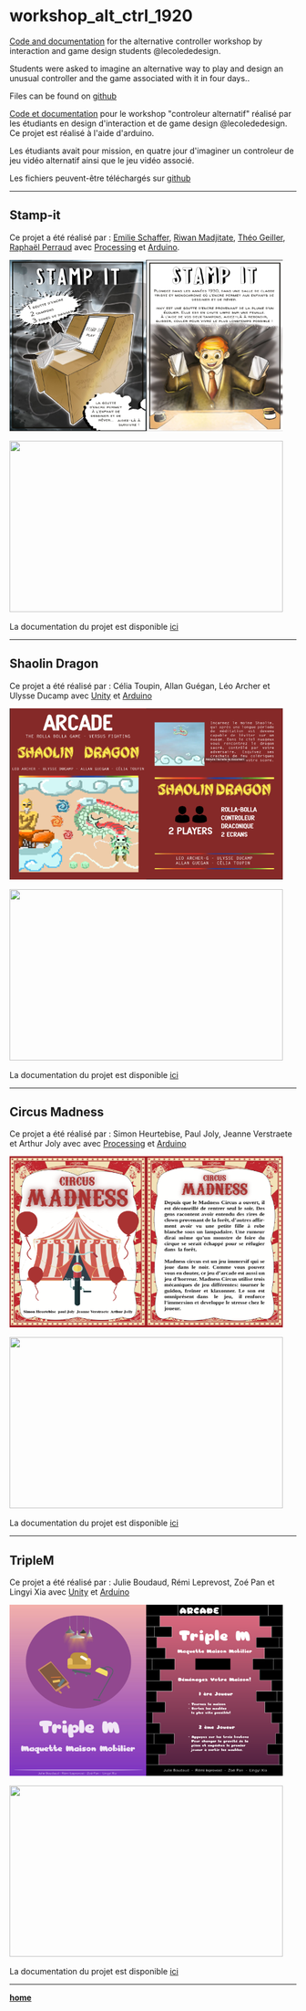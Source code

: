 # workshop_alt_ctrl_1920

[Code and documentation](https://github.com/AtelierNum/workshop_alt_ctrl_1920) for the alternative controller workshop by interaction and game design students @lecolededesign.

Students were asked to imagine an alternative way to play and design an unusual controller and the game associated with it in four days..

Files can be found on [github](https://github.com/AtelierNum/workshop_alt_ctrl_1920)

[Code et documentation](https://github.com/AtelierNum/workshop_alt_ctrl_1920) pour le workshop "controleur alternatif" réalisé par les étudiants en design d'interaction et de game design @lecolededesign. Ce projet est réalisé à l'aide d'arduino.

Les étudiants avait pour mission, en quatre jour d'imaginer un controleur de jeu vidéo alternatif ainsi que le jeu vidéo associé.

Les fichiers peuvent-être téléchargés sur [github](https://github.com/AtelierNum/workshop_alt_ctrl_1920)

---
## Stamp-it

Ce projet a été réalisé par : 
[Emilie Schaffer](www.emilie-schaefer.com), [Riwan Madjitate](https://www.fichier-pdf.fr/2020/02/17/riwan-majidate-portfolio-2020/), [Théo Geiller](http://theogeiller.com/), [Raphaël Perraud](http://raphaelperraud.com/#/) avec [Processing](https://processing.org/) et [Arduino](https://www.arduino.cc/).


<img src="Stamp_It/Flyer1.png" width="240" height="300" /><img src="Stamp_It/Flyer2.png" width="240" height="300" />

<img src="Stamp_It/gif.gif" width="480" height="300" />

La documentation du projet est disponible [ici](Stamp_It/README.md)

---
## Shaolin Dragon

Ce projet a été réalisé par : 
Célia Toupin, Allan Guégan, Léo Archer et Ulysse Ducamp avec [Unity](https://unity.com/fr) et [Arduino](https://www.arduino.cc/)

<img src="Shaolin_Dragon/Flyer1.png" width="240" height="300" /><img src="Shaolin_Dragon/Flyer2.png" width="240" height="300" />


<img src="Shaolin_Dragon/gif.gif" width="480" height="300" />

La documentation du projet est disponible [ici](Shaolin_Dragon/README.md)


---
## Circus Madness

Ce projet a été réalisé par : 
Simon Heurtebise, Paul Joly, Jeanne Verstraete et Arthur Joly avec avec [Processing](https://processing.org/) et [Arduino](https://www.arduino.cc/)

<img src="Circus_Madness/Flyer1.png" width="240" height="300" /><img src="Circus_Madness/Flyer2.png" width="240" height="300" />


<img src="Circus_Madness/gif.gif" width="480" height="300" />

La documentation du projet est disponible [ici](Circus_Madness/README.md)

---
## TripleM

Ce projet a été réalisé par : 
Julie Boudaud, Rémi Leprevost, Zoé Pan et Lingyi Xia avec [Unity](https://unity.com/fr) et [Arduino](https://www.arduino.cc/)

<img src="TripleM/Flyer1.png" width="240" height="300" /><img src="TripleM/Flyer2.png" width="240" height="300" />


<img src="TripleM/gif.gif" width="480" height="300" />

La documentation du projet est disponible [ici](TripleM/Documentation.pdf)


---
[**home**](../README.md)